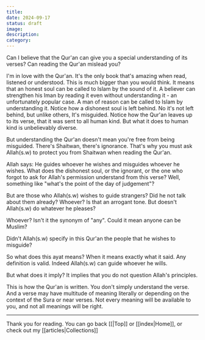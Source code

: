 ```yaml
---
title: 
date: 2024-09-17
status: draft
image: 
description: 
category:
---
```

Can I believe that the Qur'an can give you a special understanding of its verses?
Can reading the Qur'an mislead you?

I'm in love with the Qur'an. It's the only book that's amazing when read, listened or understood. This is much bigger than you would think. It means that an honest soul can be called to Islam by the sound of it. A believer can strengthen his Iman by reading it even without understanding it - an unfortunately popular case. A man of reason can be called to Islam by understanding it. Notice how a dishonest soul is left behind. No it's not left behind, but unlike others, It's misguided. Notice how the Qur'an leaves up to its verse, that it was sent to all human kind. But what it does to human kind is unbelievably diverse.

But understanding the Qur'an doesn't mean you're free from being misguided. There's Shaitwan, there's ignorance. That's why you must ask Allah(s.w) to protect you from Shaitwan when reading the Qur'an.

Allah says: He guides whoever he wishes and misguides whoever he wishes. What does the dishonest soul, or the ignorant, or the one who forgot to ask for Allah's permission understand from this verse? Well, something like "what's the point of the day of judgement"? 


But are those who Allah(s.w) wishes to guide strangers? Did he not talk about them already? Whoever? Is that an arrogant tone. But doesn't Allah(s.w) do whatever he pleases?

Whoever? Isn't it the synonym of "any". Could it mean anyone can be Muslim?

Didn't Allah(s.w) specify in this Qur'an the people that he wishes to misguide?

So what does this ayat means? When it means exactly what it said. Any definition is valid. Indeed Allah(s.w) can guide whoever he wills.

But what does it imply? It implies that you do not question Allah's principles.

This is how the Qur'an is written. You don't simply understand the verse. And a verse may have multitude of meaning literally or depending on the context of the Sura or near verses. Not every meaning will be available to you, and not all meanings will be right. 




























---
Thank you for reading. You can go back [[|Top]] or [[index|Home]], or check out my [[articles|Collections]]